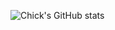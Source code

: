 ![Chick's GitHub stats](https://github-readme-stats.vercel.app/api?username=chick26&show_icons=true)
